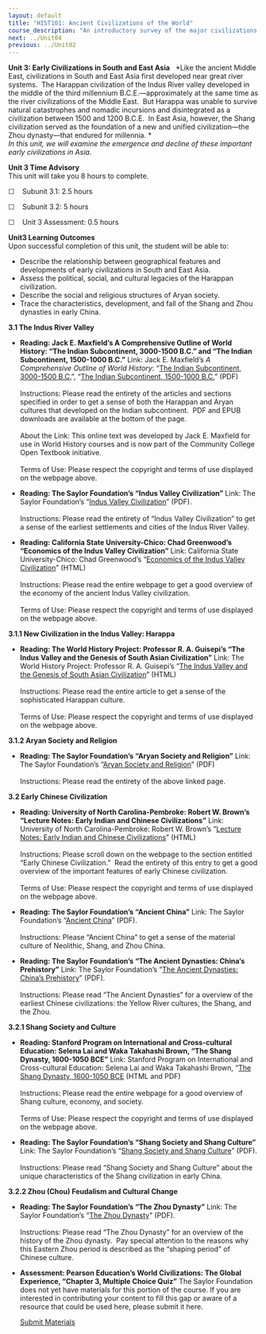 ```yaml
---
layout: default
title: "HIST101: Ancient Civilizations of the World"
course_description: "An introductory survey of the major civilizations of the ancient world from the Paleolithic Era to the Middle Ages, with special emphasis on the nature and characteristics of 'civilized' society."
next: ../Unit04
previous: ../Unit02
---
```

**Unit 3: Early Civilizations in South and East Asia** <span
id="3"></span> 
*Like the ancient Middle East, civilizations in South and East Asia
first developed near great river systems.  The Harappan civilization of
the Indus River valley developed in the middle of the third millennium
B.C.E.—approximately at the same time as the river civilizations of the
Middle East.  But Harappa was unable to survive natural catastrophes and
nomadic incursions and disintegrated as a civilization between 1500 and
1200 B.C.E.  In East Asia, however, the Shang civilization served as the
foundation of a new and unified civilization—the Zhou dynasty—that
endured for millennia. *  
 *In this unit, we will examine the emergence and decline of these
important early civilizations in Asia.*

**Unit 3 Time Advisory**  
This unit will take you 8 hours to complete.  
  
 ☐    Subunit 3.1: 2.5 hours  
  
 ☐    Subunit 3.2: 5 hours  
  
 ☐    Unit 3 Assessment: 0.5 hours

**Unit3 Learning Outcomes**  
Upon successful completion of this unit, the student will be able to:
-   Describe the relationship between geographical features and
    developments of early civilizations in South and East Asia.
-   Assess the political, social, and cultural legacies of the Harappan
    civilization.
-   Describe the social and religious structures of Aryan society.
-   Trace the characteristics, development, and fall of the Shang and
    Zhou dynasties in early China.

**3.1 The Indus River Valley** <span id="3.1"></span> 
-   **Reading: Jack E. Maxfield’s A Comprehensive Outline of World
    History: “The Indian Subcontinent, 3000-1500 B.C.” and “The Indian
    Subcontinent, 1500-1000 B.C.”**
    Link: Jack E. Maxfield’s *A Comprehensive Outline of World History*:
    “[The Indian Subcontinent, 3000-1500
    B.C.](https://resources.saylor.org/wwwresources/archived/site/wp-content/uploads/2011/09/The-Indian-Subcontinent_-3000-to-1500-B.C..pdf)”,
    “[The Indian Subcontinent, 1500-1000
    B.C.](https://resources.saylor.org/wwwresources/archived/site/wp-content/uploads/2011/09/The-Indian-Subcontinent_-1500-to-1000-B.C..pdf)”
    (PDF)  
        
     Instructions: Please read the entirety of the articles and sections
    specified in order to get a sense of both the Harappan and Aryan
    cultures that developed on the Indian subcontinent.  PDF and EPUB
    downloads are available at the bottom of the page.  
        
     About the Link: This online text was developed by Jack E. Maxfield
    for use in World History courses and is now part of the Community
    College Open Textbook initiative.  
        
     Terms of Use: Please respect the copyright and terms of use
    displayed on the webpage above.

-   **Reading: The Saylor Foundation’s “Indus Valley Civilization”**
    Link: The Saylor Foundation’s “[Indus Valley
    Civilization](https://resources.saylor.org/wwwresources/archived/site/wp-content/uploads/2012/10/HIST101-3.1-IndusValley-FINAL1.pdf)”
    (PDF).  
        
     Instructions: Please read the entirety of “Indus Valley
    Civilization” to get a sense of the earliest settlements and cities
    of the Indus River Valley.

-   **Reading: California State University-Chico: Chad Greenwood’s
    “Economics of the Indus Valley Civilization”**
    Link: California State University-Chico: Chad Greenwood’s
    “[Economics of the Indus Valley
    Civilization](http://www.csuchico.edu/%7Echeinz/syllabi/asst001/fall97/2chd.htm)”
    (HTML)  
        
     Instructions: Please read the entire webpage to get a good overview
    of the economy of the ancient Indus Valley civilization.  
        
     Terms of Use: Please respect the copyright and terms of use
    displayed on the webpage above.

**3.1.1 New Civilization in the Indus Valley: Harappa** <span
id="3.1.1"></span> 
-   **Reading: The World History Project: Professor R. A. Guisepi’s “The
    Indus Valley and the Genesis of South Asian Civilization”**
    Link: The World History Project: Professor R. A. Guisepi’s “[The
    Indus Valley and the Genesis of South Asian
    Civilization](http://history-world.org/indus_valley.htm)” (HTML)  
        
     Instructions: Please read the entire article to get a sense of the
    sophisticated Harappan culture.  
        
     Terms of Use: Please respect the copyright and terms of use
    displayed on the webpage above.

**3.1.2 Aryan Society and Religion** <span id="3.1.2"></span> 
-   **Reading: The Saylor Foundation’s “Aryan Society and Religion”**
    Link: The Saylor Foundation’s “[Aryan Society and
    Religion](https://resources.saylor.org/wwwresources/archived/site/wp-content/uploads/2012/10/HIST101-Subunit-3.1.2-Aryan-Society-and-Religion-Final.pdf)”
    (PDF)  
        
     Instructions: Please read the entirety of the above linked page.

**3.2 Early Chinese Civilization** <span id="3.2"></span> 
-   **Reading: University of North Carolina-Pembroke: Robert W. Brown’s
    “Lecture Notes: Early Indian and Chinese Civilizations”**
    Link: University of North Carolina-Pembroke: Robert W. Brown’s
    “[Lecture Notes: Early Indian and Chinese
    Civilizations](http://www.uncp.edu/home/rwb/lecture_asian_civ.htm)”
    (HTML)  
        
     Instructions: Please scroll down on the webpage to the section
    entitled “Early Chinese Civilization.”  Read the entirety of this
    entry to get a good overview of the important features of early
    Chinese civilization.  
        
     Terms of Use: Please respect the copyright and terms of use
    displayed on the webpage above.

-   **Reading: The Saylor Foundation’s “Ancient China”**
    Link: The Saylor Foundation’s “[Ancient
    China](https://resources.saylor.org/wwwresources/archived/site/wp-content/uploads/2012/10/HIST101-3.2-ChinaIntro-FINAL1.pdf)”
    (PDF).  
        
     Instructions: Please “Ancient China” to get a sense of the material
    culture of Neolithic, Shang, and Zhou China.

-   **Reading: The Saylor Foundation’s “The Ancient Dynasties: China’s
    Prehistory”**
    Link: The Saylor Foundation’s “[The Ancient Dynasties: China’s
    Prehistory](https://resources.saylor.org/wwwresources/archived/site/wp-content/uploads/2012/10/HIST101-3.2-AncientDynasties-FINAL1.pdf)”
    (PDF).  
        
     Instructions: Please read “The Ancient Dynasties” for a overview of
    the earliest Chinese civilizations: the Yellow River cultures, the
    Shang, and the Zhou.

**3.2.1 Shang Society and Culture** <span id="3.2.1"></span> 
-   **Reading: Stanford Program on International and Cross-cultural
    Education: Selena Lai and Waka Takahashi Brown, “The Shang Dynasty,
    1600-1050 BCE”**
    Link: Stanford Program on International and Cross-cultural
    Education: Selena Lai and Waka Takahashi Brown, “[The Shang Dynasty,
    1600-1050 BCE](http://spice.stanford.edu/docs/117) (HTML and PDF)  
        
     Instructions: Please read the entire webpage for a good overview of
    Shang culture, economy, and society.  
        
     Terms of Use: Please respect the copyright and terms of use
    displayed on the webpage above.

-   **Reading: The Saylor Foundation’s “Shang Society and Shang
    Culture”**
    Link: The Saylor Foundation’s “[Shang Society and Shang
    Culture](https://resources.saylor.org/wwwresources/archived/site/wp-content/uploads/2012/10/HIST101-3.2.1-ShangSociety-FINAL1.pdf)”
    (PDF).  
        
     Instructions: Please read “Shang Society and Shang Culture” about
    the unique characteristics of the Shang civilization in early
    China. 

**3.2.2 Zhou (Chou) Feudalism and Cultural Change** <span
id="3.2.2"></span> 
-   **Reading: The Saylor Foundation’s “The Zhou Dynasty”**
    Link: The Saylor Foundation’s “[The Zhou
    Dynasty](https://resources.saylor.org/wwwresources/archived/site/wp-content/uploads/2012/10/HIST101-3.2.2-ZhouDynasty-FINAL1.pdf)”
    (PDF).  
        
     Instructions: Please read “The Zhou Dynasty” for an overview of the
    history of the Zhou dynasty.  Pay special attention to the reasons
    why this Eastern Zhou period is described as the “shaping period” of
    Chinese culture. 

-   **Assessment: Pearson Education’s World Civilizations: The Global
    Experience, “Chapter 3, Multiple Choice Quiz”**
    The Saylor Foundation does not yet have materials for this portion
    of the course. If you are interested in contributing your content to
    fill this gap or aware of a resource that could be used here, please
    submit it here.

    [Submit Materials](/contribute/)


